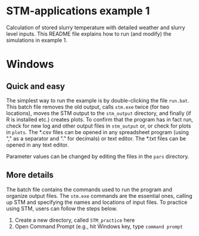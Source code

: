 # STM-applications example 1
Calculation of stored slurry temperature with detailed weather and slurry level inputs.
This README file explains how to run (and modify) the simulations in example 1.

# Windows
## Quick and easy 
The simplest way to run the example is by double-clicking the file `run.bat`.
This batch file removes the old output, calls `stm.exe` twice (for two locations), moves the STM output to the `stm_output` directory, and finally (if R is installed etc.) creates plots.
To confirm that the program has in fact run, check for new log and other output files in `stm_output` or, or check for plots in `plots`.
The \*.csv files can be opened in any spreadsheet program (using "," as a separator and "." for decimals) or text editor.
The \*.txt files can be opened in any text editor.

Parameter values can be changed by editing the files in the `pars` directory.

## More details
The batch file contains the commands used to run the program and organize output files.
The `stm.exe` commands are the essential ones, calling up STM and specifying the names and locations of input files.
To practice using STM, users can follow the steps below.

1. Create a new directory, called `STM_practice` here
2. Open Command Prompt (e.g., hit Windows key, type `command prompt`
